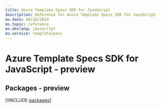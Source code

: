 ```yaml
---
title: Azure Template Specs SDK for JavaScript
description: Reference for Azure Template Specs SDK for JavaScript
ms.date: 09/26/2024
ms.topic: reference
ms.devlang: javascript
ms.service: templatespecs
---
```

# Azure Template Specs SDK for JavaScript - preview
## Packages - preview
[!INCLUDE [packages](template-specs-index.md)]